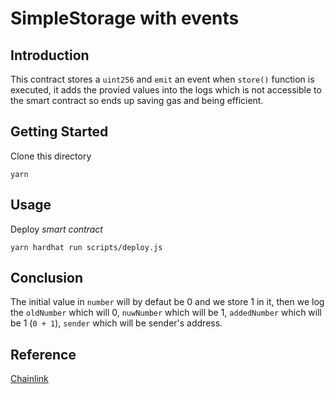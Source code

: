 # SimpleStorage with events

## Introduction
This contract stores a `uint256` and `emit` an event when `store()` function is executed, it adds the provied values into the logs which is not accessible to the smart contract so ends up saving gas and being efficient.

## Getting Started

Clone this directory
```
yarn
```

## Usage

Deploy *smart contract*
```
yarn hardhat run scripts/deploy.js
```

## Conclusion
The initial value in `number` will by defaut be 0 and we store 1 in it, then we log the `oldNumber` which will 0, `nuwNumber` which will be 1, `addedNumber` which will be 1 (`0 + 1`), `sender` which will be sender's address.


## Reference
[Chainlink](https://blog.chain.link/events-and-logging-in-solidity/)
